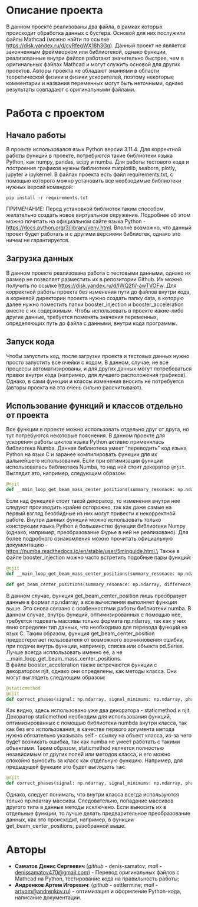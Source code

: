 # Описание проекта
В данном проекте реализованы два файла, в рамках которых происходит обработка данных с бустера. Основой для них послужили файлы Mathcad (можно найти по ссылке https://disk.yandex.ru/d/cyRfegWX18h3Gg). Данный проект не является законченным фреймворком или библиотекой, однако функции, реализованные внутри файлов работают значительно быстрее, чем в оригинальных файлах Mathcad и могут служить основой для других проектов. Авторы проекта не обладают знаниями в области теоретической физики и физики ускорителей, поэтому некоторые комментарии и названия переменных могут быть неточными, однако результаты совпадают с оригинальными файлами.

# Работа с проектом
## Начало работы
В проекте использовался язык Python версии 3.11.4. Для корректной работы функций в проекте, потребуются такие библиотеки языка Python, как numpy, pandas, scipy и numba. Для работы тестового кода и построения графиков нужны библиотеки matplotlib, seaborn, plotly, jupyter и ipykernel. В файлах проекта есть файл requirements.txt, с помощью которого можно установить все необзодимые библиотеки нужных версий командой:
~~~shell
pip install -r requirements.txt
~~~
ПРИМЕЧАНИЕ: Перед установкой библиотек таким способом, желательно создать новое виртуальное окружение. Подробнее об этом можно почитать на официальном сайте языка Python - https://docs.python.org/3/library/venv.html. Вполне возможно, что данный проект будет работать и с другими версиями библиотек, однако это ничем не гарантируется.

## Загрузка данных
В данном проекте реализована работа с тестовыми данными, однако их размер не позволяет разместить их в репозитории Github. Их можно получить по ссылке https://disk.yandex.ru/d/IWQ2tV-awTVOFw. Для корректной работы проекта без изменения пути до файлов внутри кода, в корневой директории проекта нужно создать папку data, в которую далее нужно поместить папки booster_injection и booster_acceleration вместе с их содержимым. Чтобы использовать в проекте какие-либо другие данные, требуется поменять значения переменных, определяющих путь до файла с данными, внутри кода программы.

## Запуск кода
Чтобы запустить код, после загрузки проекта и тестовых данных нужно просто запустить все ячейки с кодом. В данном, случае, не все процессы автоматизированы, и для других данных могут потребоваться правки внутри кода (например, для лучшего расположения графиков). Однако, в сами функции и классы изменения вносить не потребуется (авторы проекта на это очень сильно рассчитывают).

## Использование функций и классов отдельно от проекта
Все функции в проекте можно использовать отдельно друг от друга, но тут потребуются некоторые пояснения. В данном проекте для ускорения работы циклов языка Python активно применялась библиотека Numba. Данная библиотека умеет "переводить" код языка Python на язык C и заранее компилировать функции для их дальнейшего использования. Если при оптимизации функции использовалась библиотека Numba, то над ней стоит декоратор `@njit`. Выглядит это, например, следующим образом:
~~~python
@njit
def __main_loop_get_beam_mass_center_positions(summary_resonace: np.ndarray, difference_resonance: np.ndarray, period_length: float) -> np.ndarray:
~~~
Если над функцией стоит такой декоратор, то изменения внутри нее следуют производить крайне осторожно, так как даже самые на первый взгляд безобидные из них могут привести к некорректной работе. Внутри данных функций можно использовать только конструкции языка Python и большинство функции библиотеки Numpy (однако, например, преобразование Фурье в ней не реализовано). Для более подробного ознакомления можно прочитать официальную документацию - https://numba.readthedocs.io/en/stable/user/5minguide.html.\
Также в файле booster_injection можно часто встретить подобные пары функций:
~~~python
@njit
def __main_loop_get_beam_mass_center_positions(summary_resonace: np.ndarray, difference_resonance: np.ndarray, period_length: float) -> np.ndarray:

def get_beam_center_positions(summary_resonace: np.ndarray, difference_resonance: np.ndarray, period_length: float) -> np.ndarray:
~~~
В данном случае, функция get_beam_center_position лишь преобразует данные в формат np.ndarray, а все вычисления выполняет функция выше. Это снова связано с особенностями работы библиотеки numba. В данном случае, внутрь функций, оптимизированных с помощью нее, требуется подовать массивы только формата np.ndarray, так как у них явно определен тип данных, что необходимо для перевода функций на язык C. Таким образом, функция get_beam_center_position предостерегает пользователя от возможного возникновения ошибки, при подачи внутрь функции, например, списка или объекта pd.Series. Лучше всегда исплользовать именно её, а не __main_loop_get_beam_mass_center_positions.\
В файле booster_acceleration также встречаются функции с декоратором njit, однако они определены, как методы класса. Они могут выглядеть следующим образом:
~~~python
@staticmethod
@njit
def correct_phases(signal: np.ndarray, signal_minimums: np.ndarray, phases: np.ndarray, harmonic_hf: int, phase_offset: int = 0) -> np.ndarray:
~~~
Как видно, здесь использовано уже два декоратора - staticmethod и njit. Декоратор staticmethod необходим для использования функций, оптимизированных с помощью библиотеки numbda внутри класса, так как без его использования, в качестве первого аргумента метода нужно обязательно указывать self - ссылку на объект класса, из-за чего будет возникать ошибка, так как numba не умеет работать с такими объектами. Таким образом, staticmethod является полностью независимым от других полей или методов класса, и его можно спокойно выносить за класс как отдельную функцию. Например, для предыдущей функции это будет выглядеть так:
~~~python
@njit
def correct_phases(signal: np.ndarray, signal_minimums: np.ndarray, phases: np.ndarray, harmonic_hf: int, phase_offset: int = 0) -> np.ndarray:
~~~
Однако, следует понимать, что внутри класса всегда используются только np.ndarray массивы. Следовательно, попадание массивов другого типа в данные методы исключено. Если выносить их в отдельные функции, то лучше делать предварительное преобразование данных, как это происходит, например, в функции get_beam_center_positions, разобранной выше.

# Авторы
- **Саматов Денис Сергеевич** (*github* - denis-samatov; *mail* - denissamatov470@gmail.com) - Перевод оригинальных файлов с Mathcad на Python, тестирование кода на правильность работы;
- **Андренков Артем Игоревич**: (*github* - settlermine; *mail* - artyom@andrenkov.ru) - оптимизация и оформление Python-кода, написание документации.

